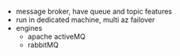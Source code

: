 - message broker, have queue and topic features
- run in dedicated machine, multi az failover
- engines
    - apache activeMQ
    - rabbitMQ